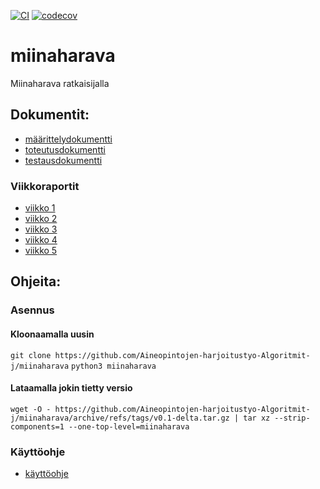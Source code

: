 [![CI](https://github.com/Aineopintojen-harjoitustyo-Algoritmit-j/miinaharava/actions/workflows/auto.yml/badge.svg)](https://github.com/Aineopintojen-harjoitustyo-Algoritmit-j/miinaharava/actions/workflows/auto.yml)
[![codecov](https://codecov.io/gh/Aineopintojen-harjoitustyo-Algoritmit-j/miinaharava/graph/badge.svg?token=KK71RE0U3O)](https://codecov.io/gh/Aineopintojen-harjoitustyo-Algoritmit-j/miinaharava)
# miinaharava
Miinaharava ratkaisijalla

## Dokumentit:
- [määrittelydokumentti](doc/m%C3%A4%C3%A4rittelydokumentti.pdf)
- [toteutusdokumentti](doc/toteutusdokumentti.pdf)
- [testausdokumentti](doc/testausdokumentti.pdf)

### Viikkoraportit
- [viikko 1](doc/viikkoraportti1.pdf)
- [viikko 2](doc/viikkoraportti2.pdf)
- [viikko 3](doc/viikkoraportti3.pdf)
- [viikko 4](doc/viikkoraportti4.pdf)
- [viikko 5](doc/viikkoraportti5.pdf)
  
## Ohjeita:

### Asennus
#### Kloonaamalla uusin
`git clone https://github.com/Aineopintojen-harjoitustyo-Algoritmit-j/miinaharava`
`python3 miinaharava`
#### Lataamalla jokin tietty versio
`wget -O -
https://github.com/Aineopintojen-harjoitustyo-Algoritmit-j/miinaharava/archive/refs/tags/v0.1-delta.tar.gz | tar xz --strip-components=1 --one-top-level=miinaharava`

### Käyttöohje
- [käyttöohje](doc/käyttöohje.pdf)
